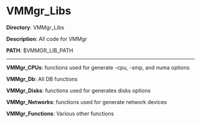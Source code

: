 # VMMgr_Libs

**Directory**: VMMgr_Libs

**Description**: All code for VMMgr

**PATH**: $VMMGR_LIB_PATH

***

**VMMgr_CPUs**: functions used for generate -cpu, -smp, and numa options

**VMMgr_Db**: All DB functions

**VMMgr_Disks**: functions used for generates disks options

**VMMgr_Networks**: functions used for generate network devices

**VMMgr_Functions**: Various other functions
